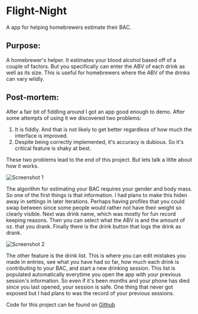 # Flight-Night
A app for helping homebrewers estimate their BAC.

## Purpose:

A homebrewer's helper. It estimates your blood alcohol based off of a couple of factors. But you specifically can enter the ABV of each drink as well as its size. This is useful for homebrewers where the ABV of the drinks can vary wildly. 

## Post-mortem:

After a fair bit of fiddling around I got an app good enough to demo. After some attempts of using it we discovered two problems: 

1. It is fiddly. And that is not likely to get better regardless of how much the interface is improved. 
2. Despite being correctly implemented, it's accuracy is dubious. So it's critical feature is shaky at best.

These two problems lead to the end of this project. But lets talk a litlte about how it works. 

![Screenshot 1](https://github.com/narcolapser/Flight-Night/blob/master/flight_night1.png?raw=true)

The algorithm for estimating your BAC requires your gender and body mass. So one of the first things is that information. I had plans to make this hiden away in settings in later iterations. Perhaps having profiles that you could swap between since some people would rather not have their weight so clearly visible. Next was drink name, which was mostly for fun record keeping reasons. Then you can select what the ABV is and the amount of oz. that you drank. Finally there is the drink button that logs the drink as drank.

![Screenshot 2](https://github.com/narcolapser/Flight-Night/blob/master/flight_night2.png?raw=true)

The other feature is the drink list. This is where you can edit mistakes you made in entries, see what you have had so far, how much each drink is contributing to your BAC, and start a new drinking session. This list is populated automatically everytime you open the app with your previous session's information. So even if it's been months and your phone has died since you last opened, your session is safe. One thing that never got exposed but I had plans to was the record of your previous sessions. 

Code for this project can be found on [Github](https://github.com/Narcolapser/Flight-Night)

